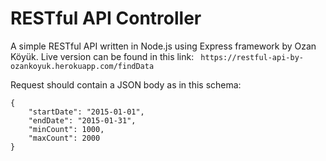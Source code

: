 # RESTful API Controller
A simple RESTful API written in Node.js using Express framework by Ozan Köyük.
Live version can be found in this link: ` https://restful-api-by-ozankoyuk.herokuapp.com/findData`

Request should contain a JSON body as in this schema:
```
{
    "startDate": "2015-01-01",
    "endDate": "2015-01-31",
    "minCount": 1000,
    "maxCount": 2000
}
```
